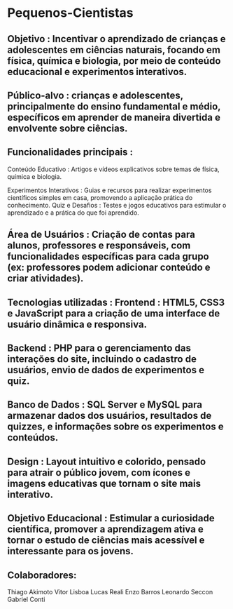# Pequenos-Cientistas
## Objetivo : Incentivar o aprendizado de crianças e adolescentes em ciências naturais, focando em física, química e biologia, por meio de conteúdo educacional e experimentos interativos. 

## Público-alvo : crianças e adolescentes, principalmente do ensino fundamental e médio, específicos em aprender de maneira divertida e envolvente sobre ciências. 

## Funcionalidades principais : 
Conteúdo Educativo : Artigos e vídeos explicativos sobre temas de física, química e biologia. 

Experimentos Interativos : Guias e recursos para realizar experimentos científicos simples em casa, promovendo a aplicação prática do conhecimento.
Quiz e Desafios : Testes e jogos educativos para estimular o aprendizado e a prática do que foi aprendido.

## Área de Usuários : Criação de contas para alunos, professores e responsáveis, com funcionalidades específicas para cada grupo (ex: professores podem adicionar conteúdo e criar atividades). 

## Tecnologias utilizadas : Frontend : HTML5, CSS3 e JavaScript para a criação de uma interface de usuário dinâmica e responsiva. 
## Backend : PHP para o gerenciamento das interações do site, incluindo o cadastro de usuários, envio de dados de experimentos e quiz.
## Banco de Dados : SQL Server e MySQL para armazenar dados dos usuários, resultados de quizzes, e informações sobre os experimentos e conteúdos.
## Design : Layout intuitivo e colorido, pensado para atrair o público jovem, com ícones e imagens educativas que tornam o site mais interativo.
## Objetivo Educacional : Estimular a curiosidade científica, promover a aprendizagem ativa e tornar o estudo de ciências mais acessível e interessante para os jovens.

## Colaboradores: 
Thiago Akimoto
Vitor Lisboa
Lucas Reali
Enzo Barros
Leonardo Seccon
Gabriel Conti
